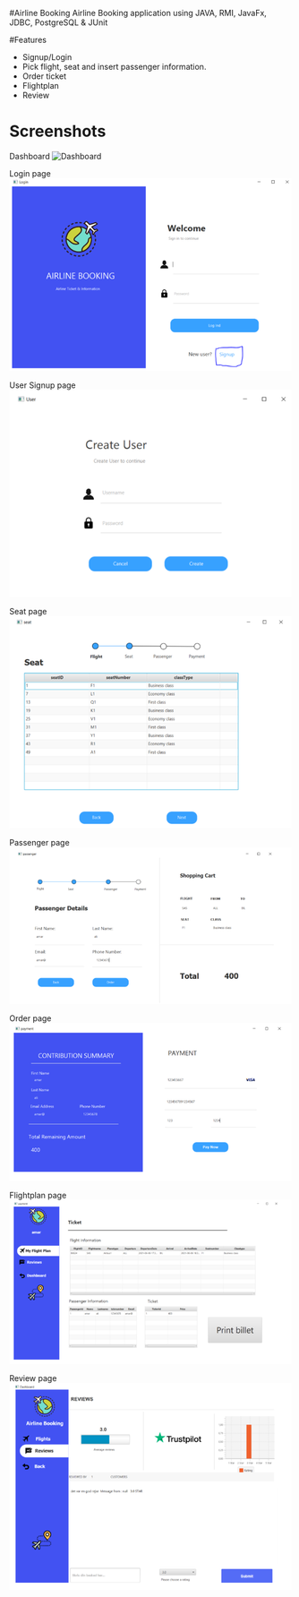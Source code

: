#Airline Booking 
Airline Booking application using JAVA, RMI, JavaFx, JDBC, PostgreSQL & JUnit

#Features
- Signup/Login
- Pick flight, seat and insert passenger information. 
- Order ticket
- Flightplan
- Review

# Screenshots

Dashboard
![Dashboard](Dashboard)

Login page
![img_1.png](img_1.png)

User Signup page 
![img_2.png](img_2.png)

Seat page  
![img_3.png](img_3.png)

Passenger page
![img_4.png](img_4.png)

Order page 
![img_5.png](img_5.png)

Flightplan page
![img_6.png](img_6.png)

Review page
![img_7.png](img_7.png)
